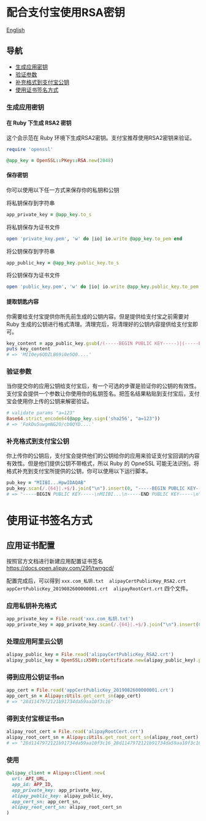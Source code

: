 # 配合支付宝使用RSA密钥

[English](rsa_key_en.md)

## 导航
* [生成应用密钥](#生成应用密钥)
* [验证参数](#验证参数)
* [补充格式到支付宝公钥](#补充格式到支付宝公钥)
* [使用证书签名方式](#使用证书签名方式)

### 生成应用密钥
#### 在 Ruby 下生成 RSA2 密钥
这个会示范在 Ruby 环境下生成RSA2密钥。支付宝推荐使用RSA2密钥来验证。
```ruby
require 'openssl'

@app_key = OpenSSL::PKey::RSA.new(2048)
```
#### 保存密钥
你可以使用以下任一方式来保存你的私钥和公钥

将私钥保存到字符串
```ruby
app_private_key = @app_key.to_s
```

将私钥保存为证书文件
```ruby
open 'private_key.pem', 'w' do |io| io.write @app_key.to_pem end
```

将公钥保存到字符串
```ruby
app_public_key = @app_key.public_key.to_s
```
将公钥保存为证书文件
```ruby
open 'public_key.pem', 'w' do |io| io.write @app_key.public_key.to_pem end
```

#### 提取钥匙内容
你需要给支付宝提供你所先前生成的公钥内容。但是提供给支付宝之前需要对 Ruby 生成的公钥进行格式清理。清理完后，将清理好的公钥内容提供给支付宝即可。
```ruby
key_content = app_public_key.gsub(/(-----BEGIN PUBLIC KEY-----)|(-----END PUBLIC KEY-----)|(\n)/, "")
puts key_content
# => 'MII0ey6QDZLB69i0e5Q0....'
```

### 验证参数
当你提交你的应用公钥给支付宝后，有一个可选的步骤是验证你的公钥的有效性。支付宝会提供一个参数让你使用你的私钥签名。把签名结果粘贴到支付宝后，支付宝会使用你上传的公钥来解密验证。
```ruby
# validate params "a=123"
Base64.strict_encode64(@app_key.sign('sha256', "a=123"))
# => 'FokDu5uwgmNG2O/cb0QYD....'
```

### 补充格式到支付宝公钥
你上传你的公钥后，支付宝会提供他们的公钥给你的应用来验证支付宝回调的内容有效性。但是他们提供公钥不带格式，所以 Ruby 的 OpneSSL 可能无法识别。将格式补充到支付宝所提供的公钥，你可以使用以下运行脚本。

```ruby
pub_key = "MIIBI...HpwIDAQAB"
pub_key.scan(/.{64}|.+$/).join("\n").insert(0, "-----BEGIN PUBLIC KEY-----\n").insert(-1, "\n-----END PUBLIC KEY-----\n")
# => "-----BEGIN PUBLIC KEY-----\nMIIBI...\n-----END PUBLIC KEY-----\n"
```

# 使用证书签名方式

## 应用证书配置
按照官方文档进行新建应用配置证书签名 https://docs.open.alipay.com/291/twngcd/

配置完成后，可以得到 `xxx.com_私钥.txt  alipayCertPublicKey_RSA2.crt  appCertPublicKey_2019082600000001.crt  alipayRootCert.crt` 四个文件。

### 应用私钥补充格式
```ruby
app_private_key = File.read('xxx.com_私钥.txt')
app_private_key = app_private_key.scan(/.{64}|.+$/).join("\n").insert(0, "-----BEGIN RSA PRIVATE KEY-----\n").insert(-1, "\n-----END RSA PRIVATE KEY-----\n")
```
### 处理应用阿里云公钥
```ruby
alipay_public_key = File.read('alipayCertPublicKey_RSA2.crt')
alipay_public_key = OpenSSL::X509::Certificate.new(alipay_public_key).public_key.to_s
```
### 得到应用公钥证书sn
```ruby
app_cert = File.read('appCertPublicKey_2019082600000001.crt')
app_cert_sn = Alipay::Utils.get_cert_sn(app_cert)
# => "28d1147972121b91734da59aa10f3c16"
```
### 得到支付宝根证书sn
```ruby
alipay_root_cert = File.read('alipayRootCert.crt')
alipay_root_cert_sn = Alipay::Utils.get_root_cert_sn(alipay_root_cert)
# => "28d1147972121b91734da59aa10f3c16_28d1147972121b91734da59aa10f3c16"
```
### 使用
```ruby
@alipay_client = Alipay::Client.new(
  url: API_URL,
  app_id: APP_ID,
  app_private_key: app_private_key,
  alipay_public_key: alipay_public_key,
  app_cert_sn: app_cert_sn,
  alipay_root_cert_sn: alipay_root_cert_sn
)
```